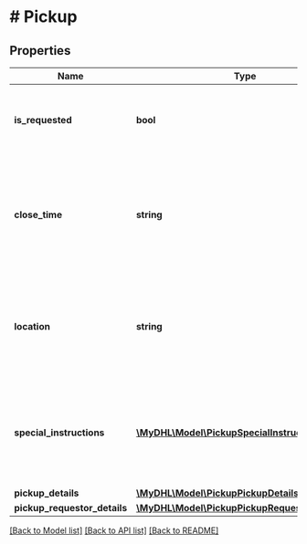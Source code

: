 # # Pickup

## Properties

Name | Type | Description | Notes
------------ | ------------- | ------------- | -------------
**is_requested** | **bool** | Please advise if a pickup is needed for this shipment | [default to false]
**close_time** | **string** | The latest time the location premises is available to dispatch the DHL Express shipment. (HH:MM) | [optional]
**location** | **string** | Provides information on where the package should be picked up by DHL courier. | [optional]
**special_instructions** | [**\MyDHL\Model\PickupSpecialInstructionsInner[]**](PickupSpecialInstructionsInner.md) | Details special pickup instructions you may wish to send to the DHL Courier. | [optional]
**pickup_details** | [**\MyDHL\Model\PickupPickupDetails**](PickupPickupDetails.md) |  | [optional]
**pickup_requestor_details** | [**\MyDHL\Model\PickupPickupRequestorDetails**](PickupPickupRequestorDetails.md) |  | [optional]

[[Back to Model list]](../../README.md#models) [[Back to API list]](../../README.md#endpoints) [[Back to README]](../../README.md)
